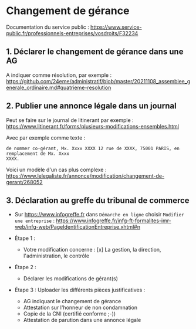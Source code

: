 # Changement de gérance

Documentation du service public : https://www.service-public.fr/professionnels-entreprises/vosdroits/F32234

## 1. Déclarer le changement de gérance dans une AG

A indiquer comme résolution, par exemple : https://github.com/24eme/administratif/blob/master/20211108_assemblee_generale_ordinaire.md#quatrieme-resolution

## 2. Publier une annonce légale dans un journal

Peut se faire sur le journal de litinerant par exemple : https://www.litinerant.fr/forms/plusieurs-modifications-ensembles.html

Avec par exemple comme texte :

```
de nommer co-gérant, Mx. Xxxx XXXX 12 rue de XXXX, 75001 PARIS, en remplacement de Mx. Xxxx
XXXX.
````

Voici un modèle d'un cas plus complexe : https://www.lelegaliste.fr/annonce/modification/changement-de-gerant/268052

## 3. Déclaration au greffe du tribunal de commerce

* Sur https://www.infogreffe.fr dans `Démarche en ligne` choisir `Modifier une entreprise` : https://www.infogreffe.fr/infg-ft-formalites-imr-web/infg-web/PageIdentificationEntreprise.xhtml#n

* Étape 1 :
    * Votre modification concerne : [x] La gestion, la direction, l'administration, le contrôle  
* Étape 2 :
    * Déclarer les modifications de gérant(s)
* Étape 3 : Uploader les différents pièces justificatives :
   * AG indiquant le changement de gérance
   * Attestation sur l'honneur de non condamnation
   * Copie de la CNI (certifié conforme ;-))
   * Attestation de parution dans une annonce légale
        
        
